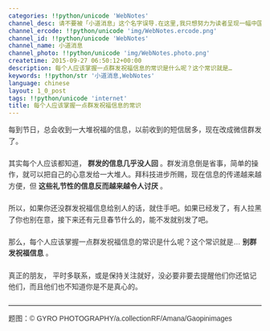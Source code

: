 ```yaml
---
categories: !!python/unicode 'WebNotes'
channel_desc: 请不要被「小道消息」这个名字误导.在这里,我只想努力为读者呈现一幅中国互联网的清明上河图.
channel_ercode: !!python/unicode 'img/WebNotes.ercode.png'
channel_id: !!python/unicode 'WebNotes'
channel_name: 小道消息
channel_photo: !!python/unicode 'img/WebNotes.photo.png'
createtime: 2015-09-27 06:50:12+00:00
description: 每个人应该掌握一点群发祝福信息的常识是什么呢？这个常识就是…
keywords: !!python/str '小道消息,WebNotes'
language: chinese
layout: 1_0_post
tags: !!python/unicode 'internet'
title: 每个人应该掌握一点群发祝福信息的常识
---
```

<div class="rich_media_content" id="js_content">
<p style="font-family: Avenir, sans-serif; line-height: 1.6em; border: 0px; margin-top: 2px; margin-bottom: 22px; padding: 0px; outline: 0px; color: rgb(51, 51, 51); white-space: normal;">
         每到节日，总会收到一大堆祝福的信息，以前收到的短信居多，现在改成微信群发了。
        </p>
<p style="font-family: Avenir, sans-serif; line-height: 1.6em; border: 0px; margin-top: 2px; margin-bottom: 22px; padding: 0px; outline: 0px; color: rgb(51, 51, 51); white-space: normal;">
         其实每个人应该都知道，
         <strong>
          群发的信息几乎没人回
         </strong>
         。群发消息倒是省事，简单的操作，就可以把自己的心意发给一大堆人。拜科技进步所赐，现在信息的传递越来越方便，但
         <strong>
          这些礼节性的信息反而越来越令人讨厌
         </strong>
         。
        </p>
<p style="font-family: Avenir, sans-serif; line-height: 1.6em; border: 0px; margin-top: 2px; margin-bottom: 22px; padding: 0px; outline: 0px; color: rgb(51, 51, 51); white-space: normal;">
         所以，如果你还没群发祝福信息给别人的话，就住手吧。如果已经发了，有人拉黑了你也别在意，接下来还有元旦春节什么的，能不发就别发了吧。
        </p>
<p style="font-family: Avenir, sans-serif; line-height: 1.6em; border: 0px; margin-top: 2px; margin-bottom: 22px; padding: 0px; outline: 0px; color: rgb(51, 51, 51); white-space: normal;">
         那么，每个人应该掌握一点群发祝福信息的常识是什么呢？这个常识就是…
         <strong>
          别群发祝福信息
         </strong>
         。
        </p>
<p style="font-family: Avenir, sans-serif; line-height: 1.6em; border: 0px; margin-top: 2px; margin-bottom: 22px; padding: 0px; outline: 0px; color: rgb(51, 51, 51); white-space: normal;">
<span style="color: rgb(51, 51, 51); font-family: Avenir, sans-serif;">
          真正的朋友，
         </span>
         平时多联系，或是保持关注就好，没必要非要去提醒他们你还惦记他们，而且他们也不知道你是不是真心的。
        </p>
<hr style="font-family: Avenir, sans-serif; line-height: 1.6em; border-right-width: 0px; border-bottom-width: 0px; border-left-width: 0px; border-top-style: solid; border-top-color: rgb(234, 234, 234); height: 1px; margin: 1em 0px; padding: 0px; color: rgb(51, 51, 51); white-space: normal;"/>
<p style="font-family: Avenir, sans-serif; line-height: 1.6em; border: 0px; margin-top: 2px; margin-bottom: 22px; padding: 0px; outline: 0px; color: rgb(51, 51, 51); white-space: normal;">
         题图：© GYRO PHOTOGRAPHY/a.collectionRF/Amana/Gaopinimages
        </p>
<p>
<br/>
</p>
</div>
